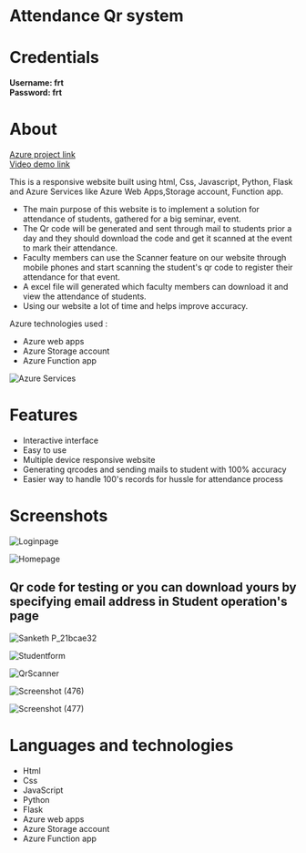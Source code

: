 # Attendance Qr system

# Credentials     
**Username: frt**        
**Password: frt**           
# About

[Azure project link](https://azureweba.azurewebsites.net/)    
[Video demo link](https://youtu.be/HwHtArWor8E)    

This is a responsive website built using html, Css, Javascript, Python, Flask and Azure Services like Azure Web Apps,Storage account, Function app.
- The main purpose of this website is to implement a solution for attendance of students, gathered for a big seminar, event.      
- The Qr code will be generated and sent through mail to students prior a day and they should download the code and get it scanned at the event to mark their attendance.    
- Faculty members can use the Scanner feature on our website through mobile phones and start scanning the student's qr code to register their attendance for that event.      
- A excel file will generated which faculty members can download it and view the attendance of students.     
- Using our website a lot of time and helps improve accuracy.

     
Azure technologies used :
- Azure web apps    
- Azure Storage account   
- Azure Function app

![Azure Services](https://github.com/sankethp44/Attendance-Qr-System/assets/122307186/d4fcb0a8-8509-4713-8814-764329e5a88b)

# Features
- Interactive interface    
- Easy to use     
- Multiple device responsive website    
- Generating qrcodes and sending mails to student with 100% accuracy     
- Easier way to handle 100's records for hussle for attendance process   
      
# Screenshots

![Loginpage](https://github.com/sankethp44/Attendance-Qr-System/assets/122307186/dedbf3e1-4cd2-4f29-b2af-57c3783cacf8)

![Homepage](https://github.com/sankethp44/Attendance-Qr-System/assets/122307186/e5a900b8-88ea-47c1-b308-8927f369a5e5)


## Qr code for testing or you can download yours by specifying email address in Student operation's page

![Sanketh P_21bcae32](https://github.com/sankethp44/Attendance-Qr-System/assets/122307186/f0ff264a-f51a-49a9-8746-12897b56015e)

![Studentform](https://github.com/sankethp44/Attendance-Qr-System/assets/122307186/8a8da1c3-b66a-42dc-9992-bc4d3653fbae)

![QrScanner](https://github.com/sankethp44/Attendance-Qr-System/assets/122307186/d06e50c9-7fc1-4f1b-9402-de77c3292869)

![Screenshot (476)](https://github.com/sankethp44/Attendance-Qr-System/assets/122307186/bae67914-2c6f-441a-a514-526e2b0d8fb4)

![Screenshot (477)](https://github.com/sankethp44/Attendance-Qr-System/assets/122307186/c7d46342-cffa-4ad6-99c6-17571063cdd0)

# Languages and technologies
- Html    
- Css    
- JavaScript 
- Python     
- Flask    
- Azure web apps    
- Azure Storage account   
- Azure Function app
